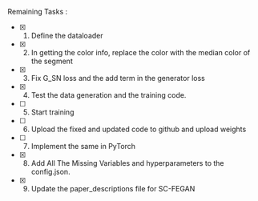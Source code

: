 Remaining Tasks : 

- [x] 1. Define the dataloader

- [x] 2. In getting the color info, replace the color with the median color of the segment

- [x] 3. Fix G_SN loss and the add term in the generator loss

- [x] 4. Test the data generation and the training code.

- [ ] 5. Start training

- [ ] 6. Upload the fixed and updated code to github and upload weights

- [ ] 7. Implement the same in PyTorch

- [x] 8. Add All The Missing Variables and hyperparameters to the config.json.

- [x] 9. Update the paper_descriptions file for SC-FEGAN
